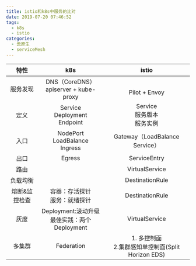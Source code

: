 ```yaml
---
title: istio和k8s中服务的比对
date: 2019-07-20 07:46:52
tags:
  - k8s
  - istio
categories: 
  - 云原生
  - serviceMesh  
---
```



特性 | k8s | istio
:-: | :-: | :-: 
服务发现 |  DNS（CoreDNS）<br> apiserver + kube-proxy |  <br>Pilot + Envoy
定义 |  Service<br> Deployment<br> Endpoint | Service<br> 服务版本 <br> 服务实例
入口 |  NodePort<br> LoadBalance<br> Ingress | Gateway（LoadBalance Service）
出口 |  Egress | ServiceEntry
路由|   | VirtualService
负载均衡 | | DestinationRule
熔断&监控检查 | 容器：存活探针<br>服务：就绪探针 |  DestinationRule
灰度| Deployment:滚动升级<br>最佳实践：两个Deployment | VirtualService
多集群 | Federation  | 1. 多控制面<br> 2.集群感知单控制面(Split Horizon EDS)        
